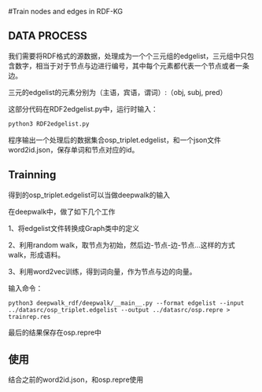 #Train nodes and edges in RDF-KG

## DATA PROCESS

我们需要将RDF格式的源数据，处理成为一个个三元组的edgelist，三元组中只包含数字，相当于对于节点与边进行编号，其中每个元素都代表一个节点或者一条边。

三元的edgelist的元素分别为（主语，宾语，谓词）:（obj, subj, pred）

这部分代码在RDF2edgelist.py中，运行时输入：

```python
python3 RDF2edgelist.py
```

程序输出一个处理后的数据集合osp_triplet.edgelist，和一个json文件word2id.json，保存单词和节点对应的id。

## Trainning

得到的osp_triplet.edgelist可以当做deepwalk的输入

在deepwalk中，做了如下几个工作

1、将edgelist文件转换成Graph类中的定义

2、利用random walk，取节点为初始，然后边-节点-边-节点...这样的方式walk，形成语料。

3、利用word2vec训练，得到词向量，作为节点与边的向量。

输入命令：

```
python3 deepwalk_rdf/deepwalk/__main__.py --format edgelist --input ../datasrc/osp_triplet.edgelist --output ../datasrc/osp.repre > trainrep.res
```

最后的结果保存在osp.repre中

## 使用

结合之前的word2id.json，和osp.repre使用

